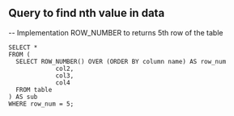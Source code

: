## Query to find nth value in data

-- Implementation ROW_NUMBER to returns 5th row of the table

```
SELECT *
FROM (
  SELECT ROW_NUMBER() OVER (ORDER BY column name) AS row_num
             col2,
             col3,
             col4
  FROM table
) AS sub
WHERE row_num = 5;
```
